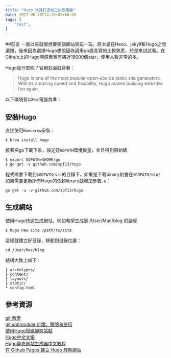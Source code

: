 ```yaml
---
title: "Hugo 快速打造自己的部落格"
date: 2017-08-20T14:26:05+08:00
tags: [
    "test",
]
---
```

##前言
一直以來就很想要架個網站來玩一玩，原本是在Hexo、jekyll和Hugo之間選擇，後來因為選擇Hugo想說因為適用go語言寫的比較熟悉，於是來試試看。在Github上的Hugo開源專案有將近19000個star，使用人數非常的多。


Hugo是什麼呢？官網封面就寫著：
> Hugo is one of the most popular open-source static site generators. With its amazing speed and flexibility, Hugo makes building websites fun again.


以下環境皆以`Mac`電腦為準：
## 安裝Hugo

直接使用`Homebrew`安裝：
```
$ brew install hugo
```
接著把go下載下來，設定好`GOPATH`環境變量，並且得到原始碼
```
$ export GOPATH=$HOME/go
$ go get -v github.com/spf13/hugo
```
程式碼會下載到`$GOPATH/src`的目錄下，如果是下載binary則會在`$GOPATH/bin/`
如果需要更新所有Hugo的依賴library就增加參數`-u`：
```
go get -u -v github.com/spf13/hugo
```
## 生成網站
使用Hugo快速生成網站，例如希望生成到 /User/Mac/blog 的路徑
```
$ hugo new site /path/to/site
```
這樣就建立好目錄，移動到目錄位置：
```
cd /User/Mac/blog
```

結構大致上如下：
```
├ archetypes/
├ content/
├ layouts/
├ static/
└ config.toml
```


## 參考資源
[git 教學](https://git-scm.com/book/zh-tw/v1)  
[git submodule 新增、移除和使用](https://blog.longwin.com.tw/2015/05/git-submodule-add-remove-2015/)  
[使用Hugo搭建靜態站點](http://tonybai.com/2015/09/23/intro-of-gohugo/)  
[Hugo中文文檔](http://www.gohugo.org/doc/overview/configuration/)  
[Hugo静态网站生成器中文教程](http://nanshu.wang/post/2015-01-31/)  
[在 Github Pages 建立 Hugo 靜態網站](https://kaichu.io/2015/07/12/my-first-post/)
